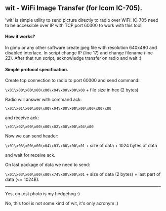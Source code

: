 ## wit - WiFi Image Transfer (for Icom IC-705).
'wit' is simple utility to send picture directly to radio over WiFi. IC-705 need to be accessible over IP with TCP port 60000 to work with this tool.

#### How it works?
In gimp or any other software create jpeg file with resolution 640x480 and disabled interlace. In script change IP (line 17) and change filename (line 22). After that run script, acknowledge transfer on radio and wait :)

#### Simple protocol specification.
Create tcp connection to radio to port 60000 and send command:

`\x01\x00\x00\x00\x00\x04\x00\x00\x00` + file size in hex (2 bytes)

Radio will answer with command ack:

`\x01\x01\x00\x00\x00\x04\x00\x00\x00\x00\x00\x00`

and receive ack:

`\x01\x02\x00\x00\x00\x02\x00\x00\x04\x00`

Now we can send header:

`\x01\x03\x00\x00\x04\x03\x00\x00\x01` + size of data + 1024 bytes of data

and wait for receive ack.

On last package of data we need to send:

`\x01\x03\x00\x00\x00\x74\x00\x00\x01` + size of data (2 bytes) + last part of data (<= 1024B).

------------

Yes, on test photo is my hedgehog :) 

No, this tool is not some kind of wit, it's only acronym :)

